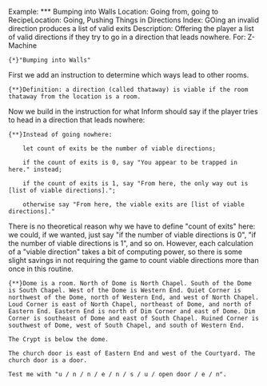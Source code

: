 Example: *** Bumping into Walls
Location: Going from, going to
RecipeLocation: Going, Pushing Things in Directions
Index: GOing an invalid direction produces a list of valid exits
Description: Offering the player a list of valid directions if they try to go in a direction that leads nowhere.
For: Z-Machine

  

``` inform7
{*}"Bumping into Walls"
```

  
First we add an instruction to determine which ways lead to other rooms.

  

``` inform7
{**}Definition: a direction (called thataway) is viable if the room thataway from the location is a room.
```

  
Now we build in the instruction for what Inform should say if the player tries to head in a direction that leads nowhere:

  

``` inform7
{**}Instead of going nowhere:

	let count of exits be the number of viable directions;

	if the count of exits is 0, say "You appear to be trapped in here." instead;

	if the count of exits is 1, say "From here, the only way out is [list of viable directions].";

	otherwise say "From here, the viable exits are [list of viable directions]."
```

  
There is no theoretical reason why we have to define "count of exits" here: we could, if we wanted, just say "if the number of viable directions is 0", "if the number of viable directions is 1", and so on. However, each calculation of a "viable direction" takes a bit of computing power, so there is some slight savings in not requiring the game to count viable directions more than once in this routine.

  

``` inform7
{**}Dome is a room. North of Dome is North Chapel. South of the Dome is South Chapel. West of the Dome is Western End. Quiet Corner is northwest of the Dome, north of Western End, and west of North Chapel. Loud Corner is east of North Chapel, northeast of Dome, and north of Eastern End. Eastern End is north of Dim Corner and east of Dome. Dim Corner is southeast of Dome and east of South Chapel. Ruined Corner is southwest of Dome, west of South Chapel, and south of Western End.

The Crypt is below the dome.

The church door is east of Eastern End and west of the Courtyard. The church door is a door.

Test me with "u / n / n / e / n / s / u / open door / e / n".
```

